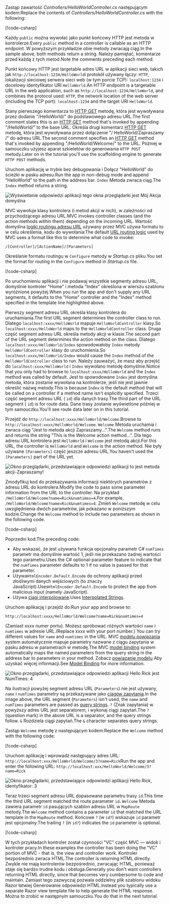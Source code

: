 <span data-ttu-id="affcf-101">Zastąp zawartość *Controllers/HelloWorldController.cs* następującym kodem:</span><span class="sxs-lookup"><span data-stu-id="affcf-101">Replace the contents of *Controllers/HelloWorldController.cs* with the following:</span></span>

[!code-csharp[](~/tutorials/first-mvc-app/start-mvc/sample/MvcMovie/Controllers/HelloWorldController.cs?name=snippet_1)]

<span data-ttu-id="affcf-102">Każdy `public` można wywołać jako punkt końcowy HTTP jest metoda w kontrolerze.</span><span class="sxs-lookup"><span data-stu-id="affcf-102">Every `public` method in a controller is callable as an HTTP endpoint.</span></span> <span data-ttu-id="affcf-103">W powyższym przykładzie obie metody zwracają ciąg.</span><span class="sxs-lookup"><span data-stu-id="affcf-103">In the sample above, both methods return a string.</span></span>  <span data-ttu-id="affcf-104">Należy pamiętać, komentarze przed każdą z tych metod.</span><span class="sxs-lookup"><span data-stu-id="affcf-104">Note the comments preceding each method.</span></span>

<span data-ttu-id="affcf-105">Punkt końcowy HTTP jest targetable adres URL w aplikacji sieci web, takich jak `http://localhost:1234/HelloWorld`i protokół używany łączy: `HTTP`, lokalizacji sieciowej serwera sieci web (w tym porcie TCP): `localhost:1234` i docelowy identyfikator URI `HelloWorld`.</span><span class="sxs-lookup"><span data-stu-id="affcf-105">An HTTP endpoint is a targetable URL in the web application, such as `http://localhost:1234/HelloWorld`, and combines the protocol used: `HTTP`, the network location of the web server (including the TCP port): `localhost:1234` and the target URI `HelloWorld`.</span></span>

<span data-ttu-id="affcf-106">Stany pierwszego komentarza to [HTTP GET](https://www.w3schools.com/tags/ref_httpmethods.asp) metodę, która jest wywoływana przez dodanie "/HelloWorld/" do podstawowego adresu URL.</span><span class="sxs-lookup"><span data-stu-id="affcf-106">The first comment states this is an [HTTP GET](https://www.w3schools.com/tags/ref_httpmethods.asp) method that's invoked by appending "/HelloWorld/" to the base URL.</span></span> <span data-ttu-id="affcf-107">Określa drugi komentarz [HTTP GET](http://www.w3.org/Protocols/rfc2616/rfc2616-sec9.html) metodę, która jest wywoływana przez dołączenie "/ HelloWorld/Zapraszamy /" do adresu URL.</span><span class="sxs-lookup"><span data-stu-id="affcf-107">The second comment specifies an [HTTP GET](http://www.w3.org/Protocols/rfc2616/rfc2616-sec9.html) method that's invoked by appending "/HelloWorld/Welcome/" to the URL.</span></span> <span data-ttu-id="affcf-108">Później w samouczku użyjesz aparat szkieletów do generowania `HTTP POST` metody.</span><span class="sxs-lookup"><span data-stu-id="affcf-108">Later on in the tutorial you'll use the scaffolding engine to generate `HTTP POST` methods.</span></span>

<span data-ttu-id="affcf-109">Uruchom aplikację w trybie bez debugowania i Dołącz "HelloWorld" do ścieżki w pasku adresu.</span><span class="sxs-lookup"><span data-stu-id="affcf-109">Run the app in non-debug mode and append "HelloWorld" to the path in the address bar.</span></span> <span data-ttu-id="affcf-110">`Index` Metoda zwraca ciąg.</span><span class="sxs-lookup"><span data-stu-id="affcf-110">The `Index` method returns a string.</span></span>

![Wyświetlanie odpowiedzi aplikacji tego okna przeglądarki jest Mój Akcja domyślna](~/tutorials/first-mvc-app/adding-controller/_static/hell1.png)

<span data-ttu-id="affcf-112">MVC wywołuje klasy kontrolera (i metod akcji w nich), w zależności od przychodzącego adresu URL.</span><span class="sxs-lookup"><span data-stu-id="affcf-112">MVC invokes controller classes (and the action methods within them) depending on the incoming URL.</span></span> <span data-ttu-id="affcf-113">Wartość domyślna [logiki routingu adresu URL](xref:mvc/controllers/routing) używany przez MVC używa formatu to w celu określenia, kodu do wywołania:</span><span class="sxs-lookup"><span data-stu-id="affcf-113">The default [URL routing logic](xref:mvc/controllers/routing) used by MVC uses a format like this to determine what code to invoke:</span></span>

`/[Controller]/[ActionName]/[Parameters]`

<span data-ttu-id="affcf-114">Określanie formatu routingu w `Configure` metody w *Startup.cs* pliku.</span><span class="sxs-lookup"><span data-stu-id="affcf-114">You set the format for routing in the `Configure` method in *Startup.cs* file.</span></span>

[!code-csharp[](~/tutorials/first-mvc-app/start-mvc/sample/MvcMovie/Startup.cs?name=snippet_1&highlight=5)]

<span data-ttu-id="affcf-115">Po uruchomieniu aplikacji i nie podawaj wszystkie segmenty adresu URL, domyślnie kontroler "Home" i metoda "Index" określona w wierszu szablonu wyróżnione powyżej.</span><span class="sxs-lookup"><span data-stu-id="affcf-115">When you run the app and don't supply any URL segments, it defaults to the "Home" controller and the "Index" method specified in the template line highlighted above.</span></span>

<span data-ttu-id="affcf-116">Pierwszy segment adresu URL określa klasy kontrolera do uruchamiania.</span><span class="sxs-lookup"><span data-stu-id="affcf-116">The first URL segment determines the controller class to run.</span></span> <span data-ttu-id="affcf-117">Dlatego `localhost:xxxx/HelloWorld` mapuje `HelloWorldController` klasy.</span><span class="sxs-lookup"><span data-stu-id="affcf-117">So `localhost:xxxx/HelloWorld` maps to the `HelloWorldController` class.</span></span> <span data-ttu-id="affcf-118">Druga część segment adresu URL określa metody akcji w klasie.</span><span class="sxs-lookup"><span data-stu-id="affcf-118">The second part of the URL segment determines the action method on the class.</span></span> <span data-ttu-id="affcf-119">Dlatego `localhost:xxxx/HelloWorld/Index` spowodowałoby `Index` metody `HelloWorldController` klasy do uruchomienia.</span><span class="sxs-lookup"><span data-stu-id="affcf-119">So `localhost:xxxx/HelloWorld/Index` would cause the `Index` method of the `HelloWorldController` class to run.</span></span> <span data-ttu-id="affcf-120">Należy zauważyć, że masz aby przejść do `localhost:xxxx/HelloWorld` i `Index` wywołano metodę domyślnie.</span><span class="sxs-lookup"><span data-stu-id="affcf-120">Notice that you only had to browse to `localhost:xxxx/HelloWorld` and the `Index` method was called by default.</span></span> <span data-ttu-id="affcf-121">Jest to spowodowane `Index` jest domyślna metoda, która zostanie wywołana na kontrolerze, jeśli nie jest jawnie określić nazwę metody.</span><span class="sxs-lookup"><span data-stu-id="affcf-121">This is because `Index` is the default method that will be called on a controller if a method name isn't explicitly specified.</span></span> <span data-ttu-id="affcf-122">Trzeci część segment adresu URL ( `id`) dla danych trasy.</span><span class="sxs-lookup"><span data-stu-id="affcf-122">The third part of the URL segment ( `id`) is for route data.</span></span> <span data-ttu-id="affcf-123">Dane trasy zostanie wyświetlone później w tym samouczku.</span><span class="sxs-lookup"><span data-stu-id="affcf-123">You'll see route data later on in this tutorial.</span></span>

<span data-ttu-id="affcf-124">Przejdź do `http://localhost:xxxx/HelloWorld/Welcome`.</span><span class="sxs-lookup"><span data-stu-id="affcf-124">Browse to `http://localhost:xxxx/HelloWorld/Welcome`.</span></span> <span data-ttu-id="affcf-125">`Welcome` Metoda uruchamia i zwraca ciąg "Jest to metoda akcji Zapraszamy...".</span><span class="sxs-lookup"><span data-stu-id="affcf-125">The `Welcome` method runs and returns the string "This is the Welcome action method...".</span></span> <span data-ttu-id="affcf-126">Dla tego adresu URL kontrolera jest `HelloWorld` i `Welcome` jest metodą akcji.</span><span class="sxs-lookup"><span data-stu-id="affcf-126">For this URL, the controller is `HelloWorld` and `Welcome` is the action method.</span></span> <span data-ttu-id="affcf-127">Nie były używane `[Parameters]` część jeszcze adresu URL.</span><span class="sxs-lookup"><span data-stu-id="affcf-127">You haven't used the `[Parameters]` part of the URL yet.</span></span>

![Okno przeglądarki, przedstawiające odpowiedzi aplikacji to jest metoda akcji-Zapraszamy!](~/tutorials/first-mvc-app/adding-controller/_static/welcome.png)

<span data-ttu-id="affcf-129">Zmodyfikuj kod do przekazywania informacji niektórych parametrów z adresu URL do kontrolera.</span><span class="sxs-lookup"><span data-stu-id="affcf-129">Modify the code to pass some parameter information from the URL to the controller.</span></span> <span data-ttu-id="affcf-130">Na przykład `/HelloWorld/Welcome?name=Rick&numtimes=4`.</span><span class="sxs-lookup"><span data-stu-id="affcf-130">For example, `/HelloWorld/Welcome?name=Rick&numtimes=4`.</span></span> <span data-ttu-id="affcf-131">Zmień `Welcome` metodę w celu uwzględnienia dwóch parametrów, jak pokazano w poniższym kodzie.</span><span class="sxs-lookup"><span data-stu-id="affcf-131">Change the `Welcome` method to include two parameters as shown in the following code.</span></span> 

[!code-csharp[](~/tutorials/first-mvc-app/start-mvc/sample/MvcMovie/Controllers/HelloWorldController.cs?name=snippet_2)]

<span data-ttu-id="affcf-132">Poprzedni kod:</span><span class="sxs-lookup"><span data-stu-id="affcf-132">The preceding code:</span></span>

* <span data-ttu-id="affcf-133">Aby wskazać, że jest używana funkcja opcjonalny parametr C# `numTimes` parametr ma domyślnie wartość 1, jeśli nie przekazano żadnej wartości tego parametru.</span><span class="sxs-lookup"><span data-stu-id="affcf-133">Uses the C# optional-parameter feature to indicate that the `numTimes` parameter defaults to 1 if no value is passed for that parameter.</span></span>
* <span data-ttu-id="affcf-134">Używa`HtmlEncoder.Default.Encode` do ochrony aplikacji przed złośliwymi danych wejściowych (to znaczy JavaScript).</span><span class="sxs-lookup"><span data-stu-id="affcf-134">Uses`HtmlEncoder.Default.Encode` to protect the app from malicious input (namely JavaScript).</span></span> 
* <span data-ttu-id="affcf-135">Używa [ciągi interpolowane](/dotnet/articles/csharp/language-reference/keywords/interpolated-strings).</span><span class="sxs-lookup"><span data-stu-id="affcf-135">Uses [Interpolated Strings](/dotnet/articles/csharp/language-reference/keywords/interpolated-strings).</span></span>

<span data-ttu-id="affcf-136">Uruchom aplikację i przejdź do:</span><span class="sxs-lookup"><span data-stu-id="affcf-136">Run your app and browse to:</span></span>

   `http://localhost:xxxx/HelloWorld/Welcome?name=Rick&numtimes=4`

<span data-ttu-id="affcf-137">(Zamiast xxxx numer portu). Możesz spróbować różnych wartości `name` i `numtimes` w adresie URL.</span><span class="sxs-lookup"><span data-stu-id="affcf-137">(Replace xxxx with your port number.) You can try different values for `name` and `numtimes` in  the URL.</span></span> <span data-ttu-id="affcf-138">MVC [modelu powiązania](xref:mvc/models/model-binding) system automatycznie mapuje parametry nazwane z ciągu zapytania w pasku adresu w parametrach w metodę.</span><span class="sxs-lookup"><span data-stu-id="affcf-138">The MVC [model binding](xref:mvc/models/model-binding) system automatically maps the named parameters from  the query string in the address bar to parameters in your method.</span></span> <span data-ttu-id="affcf-139">Zobacz [powiązanie modelu](xref:mvc/models/model-binding) Aby uzyskać więcej informacji.</span><span class="sxs-lookup"><span data-stu-id="affcf-139">See [Model Binding](xref:mvc/models/model-binding) for more information.</span></span>

![Okno przeglądarki, przedstawiające odpowiedzi aplikacji Hello Rick jest NumTimes: 4](~/tutorials/first-mvc-app/adding-controller/_static/rick4.png)

<span data-ttu-id="affcf-141">Na ilustracji powyżej segment adresu URL (`Parameters`) nie jest używany, `name` i `numTimes` parametry są przekazywane jako [ciągów zapytania](https://wikipedia.org/wiki/Query_string).</span><span class="sxs-lookup"><span data-stu-id="affcf-141">In the image above, the URL segment (`Parameters`) isn't used, the `name` and `numTimes` parameters are passed as [query strings](https://wikipedia.org/wiki/Query_string).</span></span> <span data-ttu-id="affcf-142">`?` (Znak zapytania) w powyższy adres URL jest separatorem, i wykonaj ciągi zapytań.</span><span class="sxs-lookup"><span data-stu-id="affcf-142">The `?` (question mark) in the above URL is a separator, and the query strings follow.</span></span> <span data-ttu-id="affcf-143">`&` Rozdziela ciągi zapytań.</span><span class="sxs-lookup"><span data-stu-id="affcf-143">The `&` character separates query strings.</span></span>

<span data-ttu-id="affcf-144">Zastąp `Welcome` metodę z następującym kodem:</span><span class="sxs-lookup"><span data-stu-id="affcf-144">Replace the `Welcome` method with the following code:</span></span>

[!code-csharp[](~/tutorials/first-mvc-app/start-mvc/sample/MvcMovie/Controllers/HelloWorldController.cs?name=snippet_3)]

<span data-ttu-id="affcf-145">Uruchom aplikację i wprowadź następujący adres URL:  `http://localhost:xxx/HelloWorld/Welcome/3?name=Rick`</span><span class="sxs-lookup"><span data-stu-id="affcf-145">Run the app and enter the following URL:  `http://localhost:xxx/HelloWorld/Welcome/3?name=Rick`</span></span>

![Okno przeglądarki, przedstawiające odpowiedzi aplikacji Hello Rick, identyfikator: 3](~/tutorials/first-mvc-app/adding-controller/_static/rick_routedata.png)

<span data-ttu-id="affcf-147">Teraz trzeci segment adresu URL dopasowane parametru trasy `id`.</span><span class="sxs-lookup"><span data-stu-id="affcf-147">This time the third URL segment  matched the route parameter `id`.</span></span> <span data-ttu-id="affcf-148">`Welcome` Metoda zawiera parametr `id` pasujących szablon adresu URL w `MapRoute` metody.</span><span class="sxs-lookup"><span data-stu-id="affcf-148">The `Welcome`  method contains a parameter  `id` that matched the URL template in the `MapRoute` method.</span></span> <span data-ttu-id="affcf-149">Końcowe `?` (w `id?`) wskazuje `id` parametr jest opcjonalny.</span><span class="sxs-lookup"><span data-stu-id="affcf-149">The trailing `?`  (in `id?`) indicates the `id` parameter is optional.</span></span>

[!code-csharp[](~/tutorials/first-mvc-app/start-mvc/sample/MvcMovie/Startup.cs?name=snippet_1&highlight=5)]

<span data-ttu-id="affcf-150">W tych przykładach kontroler został czynności "VC" część MVC — widok i kontroler pracy.</span><span class="sxs-lookup"><span data-stu-id="affcf-150">In these examples the controller has been doing the "VC" portion  of MVC - that is, the view and controller work.</span></span> <span data-ttu-id="affcf-151">Kontroler bezpośrednio zwraca HTML.</span><span class="sxs-lookup"><span data-stu-id="affcf-151">The controller is returning HTML  directly.</span></span> <span data-ttu-id="affcf-152">Zwykle nie mają kontrolerów bezpośrednio, zwracając HTML, ponieważ staje się bardzo trudne kodu i obsługa.</span><span class="sxs-lookup"><span data-stu-id="affcf-152">Generally you don't want controllers returning HTML directly, since  that becomes very cumbersome to code and maintain.</span></span> <span data-ttu-id="affcf-153">Zamiast tego zazwyczaj pozwala oddzielny plik szablonu widoku Razor łatwiej Generowanie odpowiedzi HTML.</span><span class="sxs-lookup"><span data-stu-id="affcf-153">Instead you typically use a separate Razor view template file to help generate the HTML response.</span></span> <span data-ttu-id="affcf-154">Można to zrobić w następnym samouczku.</span><span class="sxs-lookup"><span data-stu-id="affcf-154">You do that in the next tutorial.</span></span>

